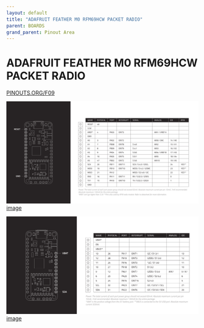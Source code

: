 ```yaml
---
layout: default
title: "ADAFRUIT FEATHER M0 RFM69HCW PACKET RADIO"
parent: BOARDS
grand_parent: Pinout Area
---
```


# ADAFRUIT FEATHER M0 RFM69HCW PACKET RADIO

<a href="https://www.PINOUTS.ORG/F09">PINOUTS.ORG/F09</a>

![image](./assets/50.png)  
[image](./assets/50.png)


![image](./assets/51.png)  
[image](./assets/51.png)
